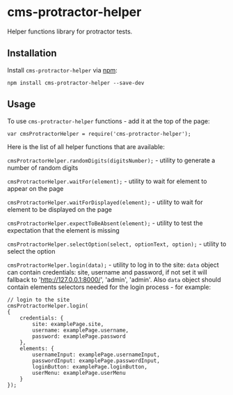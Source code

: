 # cms-protractor-helper
Helper functions library for protractor tests.

## Installation
Install `cms-protractor-helper` via [npm](https://www.npmjs.com/package/cms-protractor-helper "cms-protractor-helper on npmjs.com"):

    npm install cms-protractor-helper --save-dev

## Usage

To use `cms-protractor-helper` functions - add it at the top of the page:

    var cmsProtractorHelper = require('cms-protractor-helper');

Here is the list of all helper functions that are available:

`cmsProtractorHelper.randomDigits(digitsNumber);` - utility to generate a number of random digits

`cmsProtractorHelper.waitFor(element);` - utility to wait for element to appear on the page

`cmsProtractorHelper.waitForDisplayed(element);` - utility to wait for element to be displayed on the page

`cmsProtractorHelper.expectToBeAbsent(element);` - utility to test the expectation that the element is missing

`cmsProtractorHelper.selectOption(select, optionText, option);` - utility to select the option

`cmsProtractorHelper.login(data);` - utility to log in to the site: `data` object can contain credentials: site, username and password, if not set it will fallback to 'http://127.0.0.1:8000/', 'admin', 'admin'. Also `data` object should contain elements selectors needed for the login process - for example:
```
// login to the site
cmsProtractorHelper.login(
{
    credentials: {
        site: examplePage.site,
        username: examplePage.username,
        password: examplePage.password
    },
    elements: {
        usernameInput: examplePage.usernameInput,
        passwordInput: examplePage.passwordInput,
        loginButton: examplePage.loginButton,
        userMenu: examplePage.userMenu
    }
});
```
